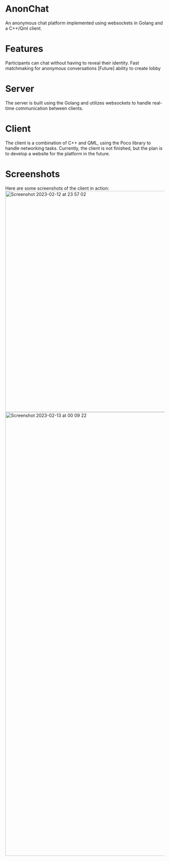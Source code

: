 # AnonChat
An anonymous chat platform implemented using websockets in Golang and a C++/Qml client.

# Features
Participants can chat without having to reveal their identity.
Fast matchmaking for anonymous conversations
[Future] ability to create lobby 

# Server
The server is built using the Golang and utilizes websockets to handle real-time communication between clients.

# Client
The client is a combination of C++ and QML, using the Poco library to handle networking tasks. Currently, the client is not finished, but the plan is to develop a website for the platform in the future.

# Screenshots
Here are some screenshots of the client in action:
<img width="697" alt="Screenshot 2023-02-12 at 23 57 02" src="https://user-images.githubusercontent.com/99747418/218340419-9c06cd00-c25c-43ff-9fe9-a8d7cf495763.png">
<img width="1399" alt="Screenshot 2023-02-13 at 00 09 22" src="https://user-images.githubusercontent.com/99747418/218340434-eb51113e-f483-4699-a685-a942e2c1a438.png">
